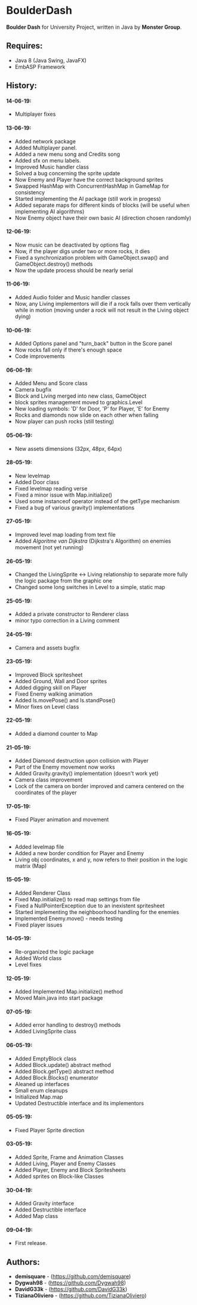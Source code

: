 # BoulderDash
 **Boulder Dash** for University Project, written in Java by **Monster Group**.
 
 ## Requires:
 - Java 8 (Java Swing, JavaFX)
 - EmbASP Framework
 
## History:
#### 14-06-19:
- Multiplayer fixes

#### 13-06-19:
- Added network package
- Added Multiplayer panel.
- Added a new menu song and Credits song
- Added sfx on menu labels.
- Improved Music handler class
- Solved a bug concerning the sprite update
- Now Enemy and Player have the correct background sprites
- Swapped HashMap with ConcurrentHashMap in GameMap for consistency
- Started implementing the AI package (still work in progess)
- Added separate maps for different kinds of blocks (will be useful when implementing AI algorithms)
- Now Enemy object have their own basic AI (direction chosen randomly)

#### 12-06-19:
- Now music can be deactivated by options flag
- Now, if the player digs under two or more rocks, it dies
- Fixed a synchronization problem with GameObject.swap() and GameObject.destroy() methods
- Now the update process should be nearly serial

#### 11-06-19:
- Added Audio folder and Music handler classes
- Now, any Living implementors will die if a rock falls over them vertically
  while in motion (moving under a rock will not result in the Living object dying)

#### 10-06-19:
- Added Options panel and "turn_back" button in the Score panel
- Now rocks fall only if there's enough space
- Code improvements

#### 06-06-19:
- Added Menu and Score class
- Camera bugfix
- Block and Living merged into new class, GameObject
- block sprites management moved to graphics.Level
- New loading symbols: 'D' for Door, 'P' for Player, 'E' for Enemy
- Rocks and diamonds now slide on each other when falling
- Now player can push rocks (still testing)

#### 05-06-19:
- New assets dimensions (32px, 48px, 64px)

#### 28-05-19:
- New levelmap
- Added Door class
- Fixed levelmap reading verse
- Fixed a minor issue with Map.initialize()
- Used some instanceof operator instead of the getType mechanism
- Fixed a bug of various gravity() implementations

#### 27-05-19:
- Improved level map loading from text file
- Added _Algoritme van Dijkstra_ (Dijkstra's Algorithm) on enemies movement (not yet running)

#### 26-05-19:
- Changed the LivingSprite <-> Living relationship to separate more fully the logic package from the graphic one
- Changed some long switches in Level to a simple, static map

#### 25-05-19:
- Added a private constructor to Renderer class
- minor typo correction in a Living comment

#### 24-05-19:
- Camera and assets bugfix

#### 23-05-19:
- Improved Block spritesheet
- Added Ground, Wall and Door sprites
- Added digging skill on Player
- Fixed Enemy walking animation
- Added ls.movePose() and ls.standPose()
- Minor fixes on Level class

#### 22-05-19:
- Added a diamond counter to Map

#### 21-05-19:
- Added Diamond destruction upon collision with Player
- Part of the Enemy movement now works
- Added Gravity.gravity() implementation (doesn't work yet)
- Camera class improvement
- Lock of the camera on border improved and camera centered on the coordinates of the player

#### 17-05-19:
- Fixed Player animation and movement

#### 16-05-19:
- Added levelmap file
- Added a new border condition for Player and Enemy
- Living obj coordinates, x and y, now refers to their position in the logic matrix (Map)

#### 15-05-19:
- Added Renderer Class
- Fixed Map.initialize() to read map settings from file
- Fixed a NullPointerException due to an inexistent spritesheet
- Started implementing the neighboorhood handling for the enemies
- Implemented Enemy.move() - needs testing
- Fixed player issues

#### 14-05-19:
- Re-organized the logic package
- Added World class
- Level fixes

#### 12-05-19:
- Added Implemented Map.initialize() method
- Moved Main.java into start package

#### 07-05-19:
- Added error handling to destroy() methods
- Added LivingSprite class

#### 06-05-19:
- Added EmptyBlock class
- Added Block.update() abstract method
- Added Block.getType() abstract method
- Added Block.Blocks() enumerator
- Aleaned up interfaces
- Small enum cleanups
- Initialized Map.map
- Updated Destructible interface and its implementors

#### 05-05-19:
- Fixed Player Sprite direction

#### 03-05-19:
- Added Sprite, Frame and Animation Classes
- Added Living, Player and Enemy Classes
- Added Player, Enemy and Block Spritesheets
- Added sprites on Block-like Classes

#### 30-04-19:
- Added Gravity interface
- Added Destructible interface
- Added Map class

#### 09-04-19:
- First release.

## Authors:

* **demisquare** - (https://github.com/demisquare)
* **Dygwah98** - (https://github.com/Dygwah98)
* **DavidG33k** - (https://github.com/DavidG33k)
* **TizianaOliviero** - (https://github.com/TizianaOliviero)

